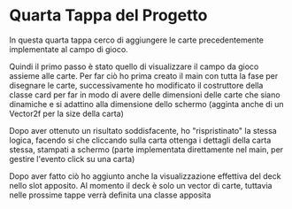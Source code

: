 # Quarta Tappa del Progetto

In questa quarta tappa cerco di aggiungere le carte precedentemente implementate al campo di gioco.

Quindi il primo passo è stato quello di visualizzare il campo da gioco assieme alle carte. 
Per far ciò ho prima creato il main con tutta la fase per disegnare le carte, successivamente ho modificato il costruttore della classe card per far in modo di avere delle dimensioni delle carte che siano dinamiche e si adattino alla dimensione dello schermo (agginta anche di un Vector2f per la size della carta)

Dopo aver ottenuto un risultato soddisfacente, ho "rispristinato" la stessa logica, facendo si che cliccando sulla carta ottenga i dettagli della carta stessa, stampati a schermo (parte implementata direttamente nel main, per gestire l'evento click su una carta)

Dopo aver fatto ciò ho aggiunto anche la visualizzazione effettiva del deck nello slot apposito. Al momento il deck è solo un vector di carte, tuttavia nelle prossime tappe verrà definita una classe apposita 